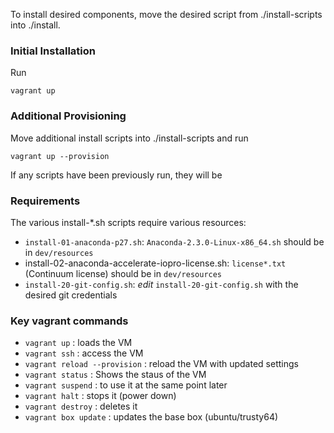 To install desired components, move the desired script from ./install-scripts into ./install. 

### Initial Installation
Run 

    vagrant up

### Additional Provisioning
Move additional install scripts into ./install-scripts and run

    vagrant up --provision

If any scripts have been previously run, they will be 

### Requirements

The various install-*.sh scripts require various resources:

- `install-01-anaconda-p27.sh`: `Anaconda-2.3.0-Linux-x86_64.sh` should be in `dev/resources`
- install-02-anaconda-accelerate-iopro-license.sh: `license*.txt` (Continuum license) should be in `dev/resources`
- `install-20-git-config.sh`: *edit* `install-20-git-config.sh` with the desired git credentials


### Key vagrant commands

- `vagrant up` : loads the VM 
- `vagrant ssh` : access the VM 
- `vagrant reload --provision` : reload the VM with updated settings 
- `vagrant status` : Shows the staus of the VM 
- `vagrant suspend` : to use it at the same point later 
- `vagrant halt` : stops it (power down) 
- `vagrant destroy` : deletes it
- `vagrant box update` : updates the base box (ubuntu/trusty64)